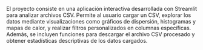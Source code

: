 El proyecto consiste en una aplicación interactiva desarrollada con Streamlit para analizar archivos
CSV. Permite al usuario cargar un CSV, explorar los datos mediante visualizaciones como gráficos de
dispersión, histogramas y mapas de calor, y realizar filtros personalizados en columnas específicas.
Además, se incluyen funciones para descargar el archivo CSV procesado y obtener estadísticas
descriptivas de los datos cargados.
